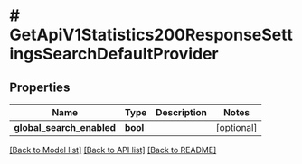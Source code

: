 # # GetApiV1Statistics200ResponseSettingsSearchDefaultProvider

## Properties

Name | Type | Description | Notes
------------ | ------------- | ------------- | -------------
**global_search_enabled** | **bool** |  | [optional]

[[Back to Model list]](../../README.md#models) [[Back to API list]](../../README.md#endpoints) [[Back to README]](../../README.md)
